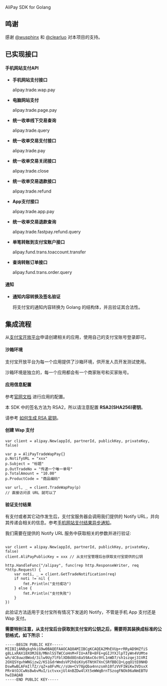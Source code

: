 AliPay SDK for Golang


## 鸣谢
感谢 [@wusphinx](https://github.com/wusphinx) 和 [@clearluo](https://github.com/clearluo) 对本项目的支持。

## 已实现接口

#### 手机网站支付API

* **手机网站支付接口**
	
	alipay.trade.wap.pay
	
* **电脑网站支付**

	alipay.trade.page.pay

* **统一收单线下交易查询**
	
	alipay.trade.query
	
* **统一收单交易支付接口**
	
	alipay.trade.pay
	
* **统一收单交易关闭接口**

	alipay.trade.close

* **统一收单交易退款接口**

	alipay.trade.refund
	
* **App支付接口**

	alipay.trade.app.pay

* **统一收单交易退款查询**

	alipay.trade.fastpay.refund.query

* **单笔转账到支付宝账户接口**

	alipay.fund.trans.toaccount.transfer
	
* **查询转账订单接口**

	alipay.fund.trans.order.query 
	
#### 通知
	
* **通知内容转换及签名验证**
	
	将支付宝的通知内容转换为 Golang 的结构体，并且验证其合法性。
	
## 集成流程

从[支付宝开放平台](https://open.alipay.com/)申请创建相关的应用，使用自己的支付宝账号登录即可。

#### 沙箱环境

支付宝开放平台为每一个应用提供了沙箱环境，供开发人员开发测试使用。

沙箱环境是独立的，每一个应用都会有一个商家账号和买家账号。

#### 应用信息配置

参考[官网文档](https://doc.open.alipay.com/docs/doc.htm?spm=a219a.7629140.0.0.5pgfxp&treeId=200&articleId=105894&docType=1) 进行应用的配置。

本 SDK 中的签名方法为 RSA2，所以请注意配置 **RSA2(SHA256)密钥**。

请参考 [如何生成 RSA 密钥](https://doc.open.alipay.com/docs/doc.htm?treeId=291&articleId=105971&docType=1)。

#### 创建 Wap 支付

``` Golang
var client = alipay.New(appId, partnerId, publickKey, privateKey, false)

var p = AliPayTradeWapPay{}
p.NotifyURL = "xxx"
p.Subject = "标题"
p.OutTradeNo = "传递一个唯一单号"
p.TotalAmount = "10.00"
p.ProductCode = "商品编码"

var url, _ = client.TradeWapPay(p)
// 直接访问该 URL 就可以了
```

#### 验证支付结果

有支付或者其它动作发生后，支付宝服务器会调用我们提供的 Notify URL，并向其传递会相关的信息。参考[手机网站支付结果异步通知](https://doc.open.alipay.com/docs/doc.htm?spm=a219a.7629140.0.0.XM5C4a&treeId=203&articleId=105286&docType=1)。

我们需要在提供的 Notify URL 服务中获取相关的参数并进行验证:

```Golang

var client = alipay.New(appId, partnerId, publickKey, privateKey, false)
client.AliPayPublicKey = xxx // 从支付宝管理后台获取支付宝提供的公钥
 
http.HandleFunc("/alipay", func(rep http.ResponseWriter, req *http.Request) {
	var noti, _ = client.GetTradeNotification(req)
	if noti != nil {
		fmt.Println("支付成功")
	} else {
		fmt.Println("支付失败")
	}
})
```

此验证方法适用于支付宝所有情况下发送的 Notify，不管是手机 App 支付还是 Wap 支付。

**需要特别注意，从支付宝后台获取到支付宝的公钥之后，需要将其装换成标准的公钥格式，如下所示：**

```
-----BEGIN PUBLIC KEY-----
MIIBIjANBgkqhkiG9w0BAQEFAAOCAQ8AMIIBCgKCAQEA2MhEVUp+rRRyAD9HZfiS
g8LLxRAX18XOMJE8/MNnlSSTWCCoHnM+FIU+AfB+8FE+gGIJYXJlpTIyWn4VUMte
wh/4C8uwzBWod/3ilw9Uy7lFblXDBd8En8a59AxC6c9YL1nWD7/sh1szqej31VRI
2OXQSYgvhWNGjzw2/KS1GdrWmdsVP2hOiKVy6TNtH7XnCSRfBBCQ+LgqO1tE0NHD
DswRwBLAFmIlfZ//qZ+a8FvMc//sUm+CV78pQba4nnzsmh10fzVVFIWiKw3VDsxX
PRrAtOJCwNsBwbvMuI/ictvxxjUl4nBZDw4lXt5eWWqBrnTSzogFNOk06aNmEBTU
hwIDAQAB
-----END PUBLIC KEY-----
```


